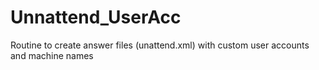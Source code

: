 # Unnattend_UserAcc
Routine to create answer files (unattend.xml) with custom user accounts and machine names
